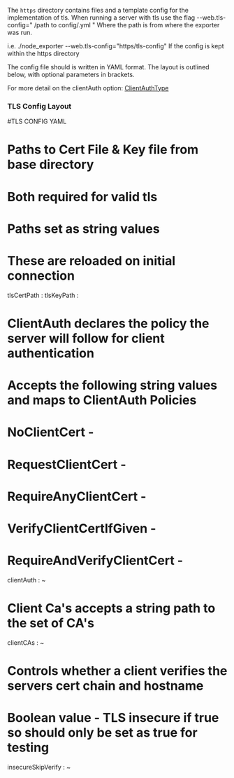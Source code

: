 The `https` directory contains files and a template config for the implementation of tls.
When running a server with tls use the flag --web.tls-config=" /path to config/.yml "
Where the path is from where the exporter was run.

i.e. ./node_exporter --web.tls-config="https/tls-config"
If the config is kept within the https directory 

The config file should is written in YAML format.
The layout is outlined below, with optional parameters in brackets.

For more detail on the clientAuth option: [ClientAuthType](https://golang.org/pkg/crypto/tls/#ClientAuthType)

### TLS Config Layout

#TLS CONFIG YAML
  # Paths to Cert File & Key file from base directory
  # Both required for valid tls
  # Paths set as string values
  # These are reloaded on initial connection 
  tlsCertPath : <filename>
  tlsKeyPath : <filename>

  # ClientAuth declares the policy the server will follow for client authentication
  # Accepts the following string values and maps to ClientAuth Policies
  # NoClientCert                -
  # RequestClientCert           -
  # RequireAnyClientCert        -
  # VerifyClientCertIfGiven     -
  # RequireAndVerifyClientCert  -
  clientAuth : ~

  # Client Ca's accepts a string path to the set of CA's
  clientCAs : ~

  # Controls whether a client verifies the servers cert chain and hostname
  # Boolean value - TLS insecure if true so should only be set as true for testing
  insecureSkipVerify : ~
